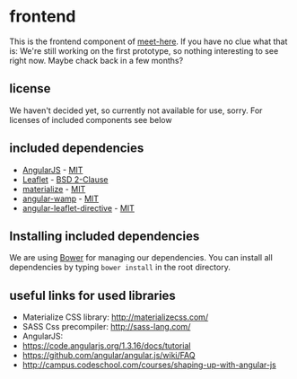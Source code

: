 # frontend
This is the frontend component of [meet-here](https://github.com/meet-here/meet-here). If you have no clue what that is: We're still working on the first prototype, so nothing interesting to see right now. Maybe chack back in a few months?

## license 
We haven't decided yet, so currently not available for use, sorry. 
For licenses of included components see below

## included dependencies
* [AngularJS](https://www.angularjs.org) - [MIT](https://github.com/angular/angular.js/blob/master/LICENSE)
* [Leaflet](http://leafletjs.com/) - [BSD 2-Clause](https://github.com/Leaflet/Leaflet/blob/master/LICENSE)
* [materialize](http://materializecss.com/) - [MIT](https://github.com/Dogfalo/materialize/blob/master/LICENSE)
* [angular-wamp](https://github.com/voryx/angular-wamp) - [MIT](https://github.com/voryx/angular-wamp/blob/master/LICENSE)
* [angular-leaflet-directive](http://tombatossals.github.io/angular-leaflet-directive/#!/) - [MIT](https://github.com/tombatossals/angular-leaflet-directive/blob/master/LICENSE)

## Installing included dependencies
We are using [Bower](http://bower.io/) for managing our dependencies. 
You can install all dependencies by typing `bower install` in the root directory. 

## useful links for used libraries

* Materialize CSS library: http://materializecss.com/
* SASS Css precompiler: http://sass-lang.com/
* AngularJS:
 * https://code.angularjs.org/1.3.16/docs/tutorial
 * https://github.com/angular/angular.js/wiki/FAQ
 * http://campus.codeschool.com/courses/shaping-up-with-angular-js
